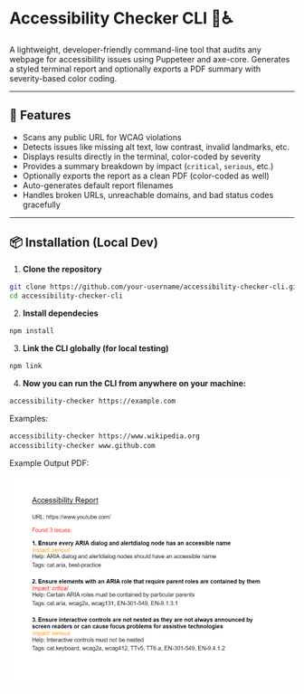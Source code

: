# Accessibility Checker CLI 🧪♿

A lightweight, developer-friendly command-line tool that audits any webpage for accessibility issues using Puppeteer and axe-core. Generates a styled terminal report and optionally exports a PDF summary with severity-based color coding.

---

## 🚀 Features

- Scans any public URL for WCAG violations
- Detects issues like missing alt text, low contrast, invalid landmarks, etc.
- Displays results directly in the terminal, color-coded by severity
- Provides a summary breakdown by impact (`critical`, `serious`, etc.)
- Optionally exports the report as a clean PDF (color-coded as well)
- Auto-generates default report filenames
- Handles broken URLs, unreachable domains, and bad status codes gracefully

---

## 📦 Installation (Local Dev)

1. **Clone the repository**

```bash
git clone https://github.com/your-username/accessibility-checker-cli.git
cd accessibility-checker-cli
```

2. **Install dependecies**

```bash
npm install
```

3. **Link the CLI globally (for local testing)**

```bash
npm link
```

4. **Now you can run the CLI from anywhere on your machine:**

```bash
accessibility-checker https://example.com
```

Examples:

```bash
accessibility-checker https://www.wikipedia.org
accessibility-checker www.github.com
```

Example Output PDF:

![Example Accessibility Report](./Example-Accessibility-Report.png)
